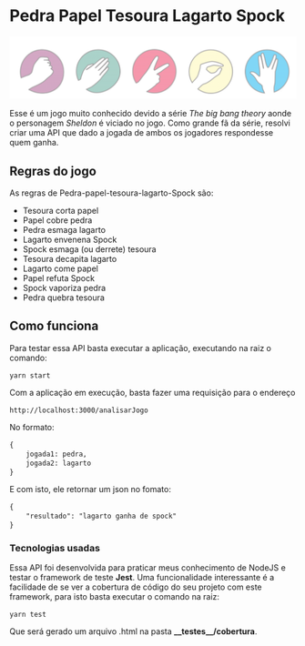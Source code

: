 # Pedra Papel Tesoura Lagarto Spock
![](/public/images/RPSLS.png)

Esse é um jogo muito conhecido devido a série _The big bang theory_ aonde o personagem _Sheldon_ é viciado no jogo. Como grande fã da série, resolvi criar uma API que dado a jogada de ambos os jogadores respondesse quem ganha.

## Regras do jogo

As regras de Pedra-papel-tesoura-lagarto-Spock são:

+ Tesoura corta papel
+ Papel cobre pedra
+ Pedra esmaga lagarto
+ Lagarto envenena Spock
+ Spock esmaga (ou derrete) tesoura
+ Tesoura decapita lagarto
+ Lagarto come papel
+ Papel refuta Spock
+ Spock vaporiza pedra
+ Pedra quebra tesoura

## Como funciona

Para testar essa API basta executar a aplicação, executando na raiz o comando: 
```
yarn start
```

Com a aplicação em execução, basta fazer uma requisição para o endereço 
```
http://localhost:3000/analisarJogo
```

No formato:
```
{
    jogada1: pedra,
    jogada2: lagarto
}
```
 E com isto, ele retornar um json no fomato:
```
{
    "resultado": "lagarto ganha de spock"
}
```

### Tecnologias usadas

Essa API foi desenvolvida para praticar meus conhecimento de NodeJS e testar o framework de teste **Jest**. Uma funcionalidade interessante é a facilidade de se ver a cobertura de código do seu projeto com este framework, para isto basta executar o comando na raiz:
```
yarn test
```

Que será gerado um arquivo .html na pasta **\_\_testes__/cobertura**.
